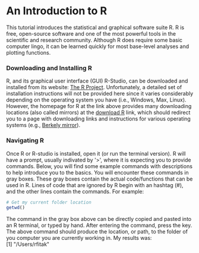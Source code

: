 # An Introduction to R
This tutorial introduces the statistical and graphical software suite R.  R is free, open-source software and one of the most powerful tools in the scientific and research community.  Although R does require some basic computer lingo, it can be learned quickly for most base-level analyses and plotting functions.

### Downloading and Installing R
R, and its graphical user interface (GUI) R-Studio, can be downloaded and installed from its website: [The R Project](https://www.r-project.org).  Unfortunately, a detailed set of installation instructions will not be provided here since it varies considerably depending on the operating system you have (i.e., Windows, Max, Linux).  However, the homepage for R at the link above provides many downloading locations (also called mirrors) at the [download R](https://cran.r-project.org/mirrors.html) link, which should redirect you to a page with downloading links and instructions for various operating systems (e.g., [Berkely mirror](https://cran.cnr.berkeley.edu)).

### Navigating R
Once R or R-studio is installed, open it (or run the terminal version).  R will have a prompt, usually indivated by '>', where it is expecting you to provide commands.  Below, you will find some example commands with descriptions to help introduce you to the basics. You will encounter these commands in gray boxes. These gray boxes contain the actual code/functions that can be used in R. Lines of code that are ignored by R begin with an hashtag (#), and the other lines contain the commands. For example:
```R
# Get my current folder location
getwd()
```
The command in the gray box above can be directly copied and pasted into an R terminal, or typed by hand.  After entering the command, press the <enter> key.  The above command should produce the location, or path, to the folder of you computer you are currently working in.  My results was:  
[1] "/Users/rfitak"
